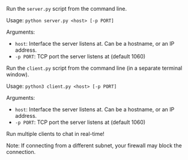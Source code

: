 Run the `server.py` script from the command line.

Usage: `python server.py <host> [-p PORT]`

Arguments:

* `host`: Interface the server listens at. Can be a hostname, or an IP address.
* `-p PORT`: TCP port the server listens at (default 1060)

Run the `client.py` script from the command line (in a separate terminal window).

Usage: `python3 client.py <host> [-p PORT]`

Arguments:

* `host`: Interface the server listens at. Can be a hostname, or an IP address.
* `-p PORT`: TCP port the server listens at (default 1060)

Run multiple clients to chat in real-time!

Note: If connecting from a different subnet, your firewall may block the connection.